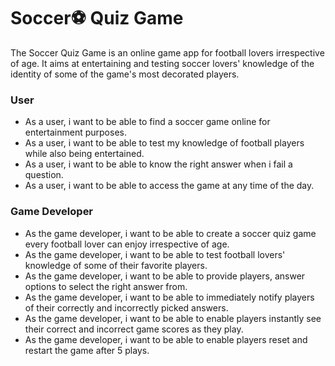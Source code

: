 <h1>Soccer⚽ Quiz Game</h1>

<p>The Soccer Quiz Game is an online game app for football lovers irrespective of age. It aims at entertaining and testing soccer lovers' knowledge of the identity of some of the game's most decorated players.</p>
<h3>User</h3>
<ul>
<li>As a user, i want to be able to find a soccer game online for entertainment purposes.</li>
<li>As a user, i want to be able to test my knowledge of football players while also being entertained.</li>
<li>As a user, i want to be able to know the right answer when i fail a question.</li>
<li>As a user, i want to be able to access the game at any time of the day.</li>
</ul>
<h3>Game Developer</h3>
<ul>
<li>As the game developer, i want to be able to create a soccer quiz game every football lover can enjoy irrespective of age.</li>
<li>As the game developer, i want to be able to test football lovers' knowledge of some of their favorite players.</li>
<li>As the game developer, i want to be able to provide players, answer options to select the right answer from.</li>
<li>As the game developer, i want to be able to immediately notify players of their correctly and incorrectly picked answers.</li>
<li>As the game developer, i want to be able to enable players instantly see their correct and incorrect game scores as they play.</li>
<li>As the game developer, i want to be able to enable players reset and restart the game after 5 plays.</li>
</ul>